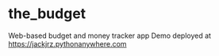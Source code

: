 # the_budget
Web-based budget and money tracker app
Demo deployed at https://jackjrz.pythonanywhere.com